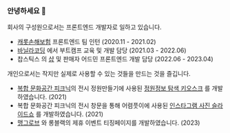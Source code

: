 ### 안녕하세요 👋

회사의 구성원으로서는 프론트엔드 개발자로 일하고 있습니다. <br/>

- [캐롯손해보험](https://www.carrotins.com/) 프론트엔드 팀 인턴 (2020.11 - 2021.02)
- [바닐라코딩](https://www.vanillacoding.co/) 에서 부트캠프 교육 및 개발 담당 (2021.03 - 2022.06)
- 찹스틱스 의 [샵](https://chopsticks.market) 및 판매자 어드민 프론트엔드 개발 담당 (2022.06 - 2023.04)

개인으로서는 작지만 실제로 사용할 수 있는 것들을 만드는 것을 즐깁니다. <br/>

- [복합 문화공간 피크닉](http://piknic.kr/)의 전시 정원만들기에 사용된 [정원정보 탐색 키오스크](https://github.com/nninnnin/piknic-houser-wirth) 를 개발하였습니다. (2021)
- 복합 문화공간 피크닉의 전시 창문을 통해 어렴풋이에 사용된 [인스타그램 사진 슬라이드쇼](https://github.com/nninnnin/piknic-saulleiter.git) 를 개발하였습니다. (2021)
- [맹그로브](https://mangrove.city/en/) 와 롱블랙의 제휴 이벤트 티징페이지를 개발하였습니다. (2023)

